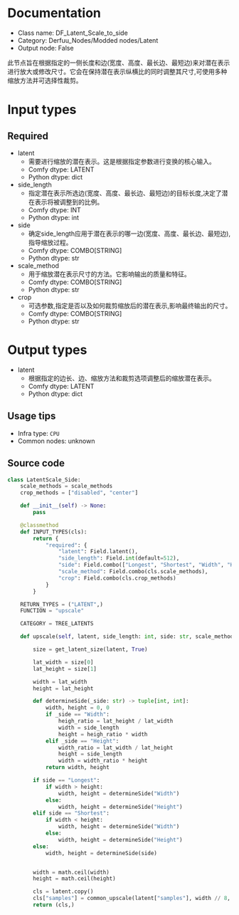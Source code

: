 
# Documentation
- Class name: DF_Latent_Scale_to_side
- Category: Derfuu_Nodes/Modded nodes/Latent
- Output node: False

此节点旨在根据指定的一侧长度和边(宽度、高度、最长边、最短边)来对潜在表示进行放大或修改尺寸。它会在保持潜在表示纵横比的同时调整其尺寸,可使用多种缩放方法并可选择性裁剪。

# Input types
## Required
- latent
    - 需要进行缩放的潜在表示。这是根据指定参数进行变换的核心输入。
    - Comfy dtype: LATENT
    - Python dtype: dict
- side_length
    - 指定潜在表示所选边(宽度、高度、最长边、最短边)的目标长度,决定了潜在表示将被调整到的比例。
    - Comfy dtype: INT
    - Python dtype: int
- side
    - 确定side_length应用于潜在表示的哪一边(宽度、高度、最长边、最短边),指导缩放过程。
    - Comfy dtype: COMBO[STRING]
    - Python dtype: str
- scale_method
    - 用于缩放潜在表示尺寸的方法。它影响输出的质量和特征。
    - Comfy dtype: COMBO[STRING]
    - Python dtype: str
- crop
    - 可选参数,指定是否以及如何裁剪缩放后的潜在表示,影响最终输出的尺寸。
    - Comfy dtype: COMBO[STRING]
    - Python dtype: str

# Output types
- latent
    - 根据指定的边长、边、缩放方法和裁剪选项调整后的缩放潜在表示。
    - Comfy dtype: LATENT
    - Python dtype: dict


## Usage tips
- Infra type: `CPU`
- Common nodes: unknown


## Source code
```python
class LatentScale_Side:
    scale_methods = scale_methods
    crop_methods = ["disabled", "center"]

    def __init__(self) -> None:
        pass

    @classmethod
    def INPUT_TYPES(cls):
        return {
            "required": {
                "latent": Field.latent(),
                "side_length": Field.int(default=512),
                "side": Field.combo(["Longest", "Shortest", "Width", "Height"]),
                "scale_method": Field.combo(cls.scale_methods),
                "crop": Field.combo(cls.crop_methods)
            }
        }

    RETURN_TYPES = ("LATENT",)
    FUNCTION = "upscale"

    CATEGORY = TREE_LATENTS

    def upscale(self, latent, side_length: int, side: str, scale_method, crop):

        size = get_latent_size(latent, True)

        lat_width = size[0]
        lat_height = size[1]

        width = lat_width
        height = lat_height

        def determineSide(_side: str) -> tuple[int, int]:
            width, height = 0, 0
            if _side == "Width":
                heigh_ratio = lat_height / lat_width
                width = side_length
                height = heigh_ratio * width
            elif _side == "Height":
                width_ratio = lat_width / lat_height
                height = side_length
                width = width_ratio * height
            return width, height

        if side == "Longest":
            if width > height:
                width, height = determineSide("Width")
            else:
                width, height = determineSide("Height")
        elif side == "Shortest":
            if width < height:
                width, height = determineSide("Width")
            else:
                width, height = determineSide("Height")
        else:
            width, height = determineSide(side)


        width = math.ceil(width)
        height = math.ceil(height)

        cls = latent.copy()
        cls["samples"] = common_upscale(latent["samples"], width // 8, height // 8, scale_method, crop)
        return (cls,)

```
